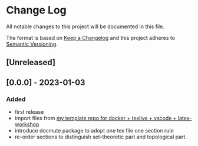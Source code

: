 # Change Log

All notable changes to this project will be documented in this file.

The format is based on [Keep a Changelog](http://keepachangelog.com/)
and this project adheres to [Semantic Versioning](http://semver.org/).

## [Unreleased]

## [0.0.0] - 2023-01-03

### Added

- first release
- import files from [my template repo for docker + texlive + vscode + latex-workshop](https://github.com/Shena4746/template-texlive-docker-vscode)
- introduce docmute package to adopt one tex file one section rule
- re-order sections to distinguish set-theoretic part and topological part.
